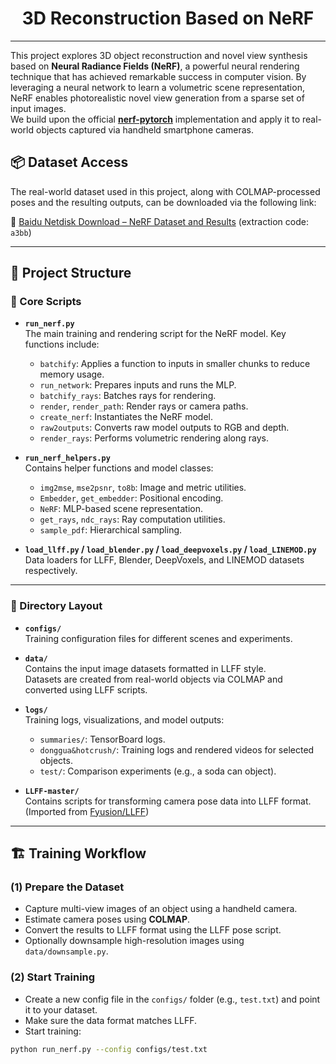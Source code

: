 <h1 align="center">3D Reconstruction Based on NeRF</h1>

---

This project explores 3D object reconstruction and novel view synthesis based on **Neural Radiance Fields (NeRF)**, a powerful neural rendering technique that has achieved remarkable success in computer vision. By leveraging a neural network to learn a volumetric scene representation, NeRF enables photorealistic novel view generation from a sparse set of input images.  
We build upon the official **[nerf-pytorch](https://github.com/yenchenlin/nerf-pytorch)** implementation and apply it to real-world objects captured via handheld smartphone cameras.

## 📦 Dataset Access

The real-world dataset used in this project, along with COLMAP-processed poses and the resulting outputs, can be downloaded via the following link:

🔗 [Baidu Netdisk Download – NeRF Dataset and Results](https://pan.baidu.com/s/1qRsE-CqBLEWnjMlgEzLmSQ?pwd=a3bb) (extraction code: `a3bb`)

---

## 📁 Project Structure

### 🔧 Core Scripts

- **`run_nerf.py`**  
  The main training and rendering script for the NeRF model. Key functions include:
  - `batchify`: Applies a function to inputs in smaller chunks to reduce memory usage.
  - `run_network`: Prepares inputs and runs the MLP.
  - `batchify_rays`: Batches rays for rendering.
  - `render`, `render_path`: Render rays or camera paths.
  - `create_nerf`: Instantiates the NeRF model.
  - `raw2outputs`: Converts raw model outputs to RGB and depth.
  - `render_rays`: Performs volumetric rendering along rays.

- **`run_nerf_helpers.py`**  
  Contains helper functions and model classes:
  - `img2mse`, `mse2psnr`, `to8b`: Image and metric utilities.
  - `Embedder`, `get_embedder`: Positional encoding.
  - `NeRF`: MLP-based scene representation.
  - `get_rays`, `ndc_rays`: Ray computation utilities.
  - `sample_pdf`: Hierarchical sampling.

- **`load_llff.py` / `load_blender.py` / `load_deepvoxels.py` / `load_LINEMOD.py`**  
  Data loaders for LLFF, Blender, DeepVoxels, and LINEMOD datasets respectively.

---

### 📂 Directory Layout

- **`configs/`**  
  Training configuration files for different scenes and experiments.

- **`data/`**  
  Contains the input image datasets formatted in LLFF style.  
  Datasets are created from real-world objects via COLMAP and converted using LLFF scripts.

- **`logs/`**  
  Training logs, visualizations, and model outputs:
  - `summaries/`: TensorBoard logs.
  - `donggua&hotcrush/`: Training logs and rendered videos for selected objects.
  - `test/`: Comparison experiments (e.g., a soda can object).

- **`LLFF-master/`**  
  Contains scripts for transforming camera pose data into LLFF format.  
  (Imported from [Fyusion/LLFF](https://gitcode.com/Fyusion/LLFF.git))

---

## 🏗️ Training Workflow

### (1) Prepare the Dataset

- Capture multi-view images of an object using a handheld camera.
- Estimate camera poses using **COLMAP**.
- Convert the results to LLFF format using the LLFF pose script.
- Optionally downsample high-resolution images using `data/downsample.py`.

### (2) Start Training

- Create a new config file in the `configs/` folder (e.g., `test.txt`) and point it to your dataset.
- Make sure the data format matches LLFF.
- Start training:

```bash
python run_nerf.py --config configs/test.txt
